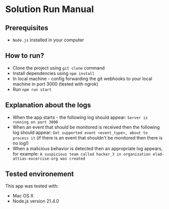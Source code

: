 # Solution Run Manual

## Prerequisites

- `Node.js` installed in your computer

## How to run?

- Clone the project using `git clone` command
- Install dependencies using `npm install`
- In local machine - config forwarding the git webhooks to your local machine in port 3000 (tested with ngrok)
- Run `npm run start`

## Explanation about the logs

- When the app starts - the following log should appear: `Server is running on port 3000`
- When an event that should be monitored is received then the following log should appear: `Got supported event <event_type>, about to process it` (if there is an event that shouldn't be monitored then there is no log!)
- When a malicious behavior is detected then an appropriate log appears, for example: `A suspicious team called hacker_3 in organization elad-attias-excercise-org was created`

## Tested environement

This app was tested with:

- Mac OS X
- Node.js version 21.4.0
